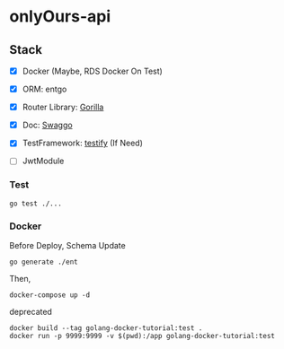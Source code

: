 # onlyOurs-api



## Stack
-[x] Docker (Maybe, RDS Docker On Test)  
-[x] ORM: entgo  
-[x] Router Library: [Gorilla](https://github.com/gorilla/mux)  
-[x] Doc: [Swaggo](https://github.com/swaggo/swag)  
-[x] TestFramework: [testify](https://github.com/stretchr/testify) (If Need)  
-[ ] JwtModule  


### Test
```shell
go test ./...
```

### Docker
Before Deploy, Schema Update
```shell
go generate ./ent
```
Then,
```shell
docker-compose up -d
```

deprecated
```
docker build --tag golang-docker-tutorial:test .
docker run -p 9999:9999 -v $(pwd):/app golang-docker-tutorial:test
```
